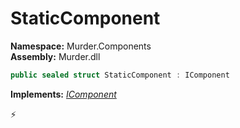 # StaticComponent

**Namespace:** Murder.Components \
**Assembly:** Murder.dll

```csharp
public sealed struct StaticComponent : IComponent
```

**Implements:** _[IComponent](../..//Bang/Components/IComponent.html)_



⚡